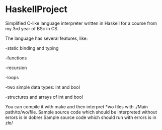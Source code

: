 # HaskellProject

Simplified C-like language interpreter written in Haskell for a course from my 3rd year of BSc in CS.

The language has several features, like:

-static binding and typing

-functions

-recursion

-loops

-two simple data types: int and bool

-structures and arrays of int and bool

You can compile it with make and then interpret *wo files with ./Main path/to/wo/file.
Sample source code which should be interpreted without errors is in dobre/
Sample source code which should run with errors is in złe/
